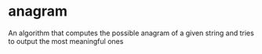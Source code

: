 # anagram
An algorithm that computes the possible anagram of a given string and tries to output the most meaningful ones

